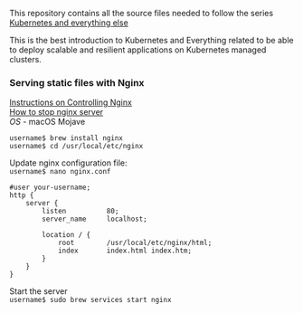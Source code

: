 This repository contains all the source files needed to follow the series [Kubernetes and everything else](https://rinormaloku.com/series/kubernetes-and-everything-else/)

This is the best introduction to Kubernetes and Everything related to be able to deploy scalable and resilient applications on Kubernetes managed clusters.

### Serving static files with Nginx
[Instructions on Controlling Nginx](http://nginx.org/en/docs/control.html)\
[How to stop nginx server](https://serverfault.com/questions/141975/how-to-stop-nginx-on-mac-os-x)\
_OS_ - macOS Mojave
```
username$ brew install nginx
username$ cd /usr/local/etc/nginx
```
Update nginx configuration file:\
`username$ nano nginx.conf`
```
#user your-username;
http {
    server {
        listen          80;
        server_name     localhost;

        location / {
            root        /usr/local/etc/nginx/html;
            index       index.html index.htm;
        }
    }
}
```
Start the server\
`username$ sudo brew services start nginx`

